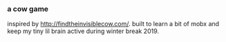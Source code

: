 ### a cow game

inspired by http://findtheinvisiblecow.com/. built to learn a bit of mobx and keep my tiny lil brain active during winter break 2019.
